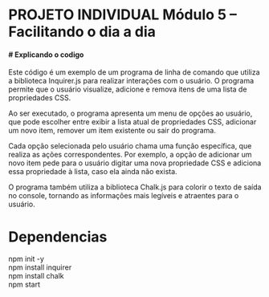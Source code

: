 <h1>PROJETO INDIVIDUAL Módulo 5 – Facilitando o dia a dia</h1> 

<h4># Explicando o codigo </h4>

  
Este código é um exemplo de um programa de linha de comando que utiliza a biblioteca Inquirer.js para realizar interações com o usuário. O programa permite que o usuário visualize, adicione e remova itens de uma lista de propriedades CSS.

Ao ser executado, o programa apresenta um menu de opções ao usuário, que pode escolher entre exibir a lista atual de propriedades CSS, adicionar um novo item, remover um item existente ou sair do programa.

Cada opção selecionada pelo usuário chama uma função específica, que realiza as ações correspondentes. Por exemplo, a opção de adicionar um novo item pede para o usuário digitar uma nova propriedade CSS e adiciona essa propriedade à lista, caso ela ainda não exista.

O programa também utiliza a biblioteca Chalk.js para colorir o texto de saída no console, tornando as informações mais legíveis e atraentes para o usuário.

# Dependencias

 npm init -y </br>
 npm install inquirer </br>
 npm install chalk </br>
 npm start </br>
